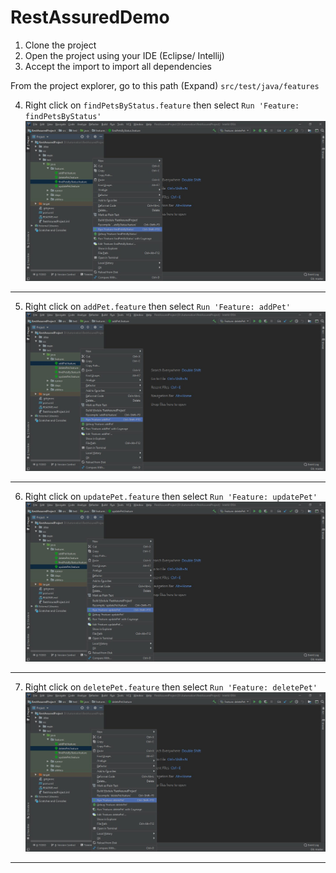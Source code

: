 # RestAssuredDemo

1. Clone the project
2. Open the project using your IDE (Eclipse/ Intellij)
3. Accept the import to import all dependencies 

From the project explorer, go to this path (Expand) `src/test/java/features`

 4. Right click on `findPetsByStatus.feature` then select `Run 'Feature: findPetsByStatus'`
 ![First Testcase](https://github.com/mohammed-a-ali/RestAssuredDemo/blob/master/target/images/TC_1.jpg)
 *** 
 5. Right click on `addPet.feature` then select `Run 'Feature: addPet'`
 ![First Testcase](https://github.com/mohammed-a-ali/RestAssuredDemo/blob/master/target/images/TC_2.jpg)
 ***
 6. Right click on `updatePet.feature` then select `Run 'Feature: updatePet'`
 ![First Testcase](https://github.com/mohammed-a-ali/RestAssuredDemo/blob/master/target/images/TC_3.jpg)
 *** 
 7. Right click on `deletePet.feature` then select `Run 'Feature: deletePet'`
 ![First Testcase](https://github.com/mohammed-a-ali/RestAssuredDemo/blob/master/target/images/TC_4.jpg)
 *** 
 
